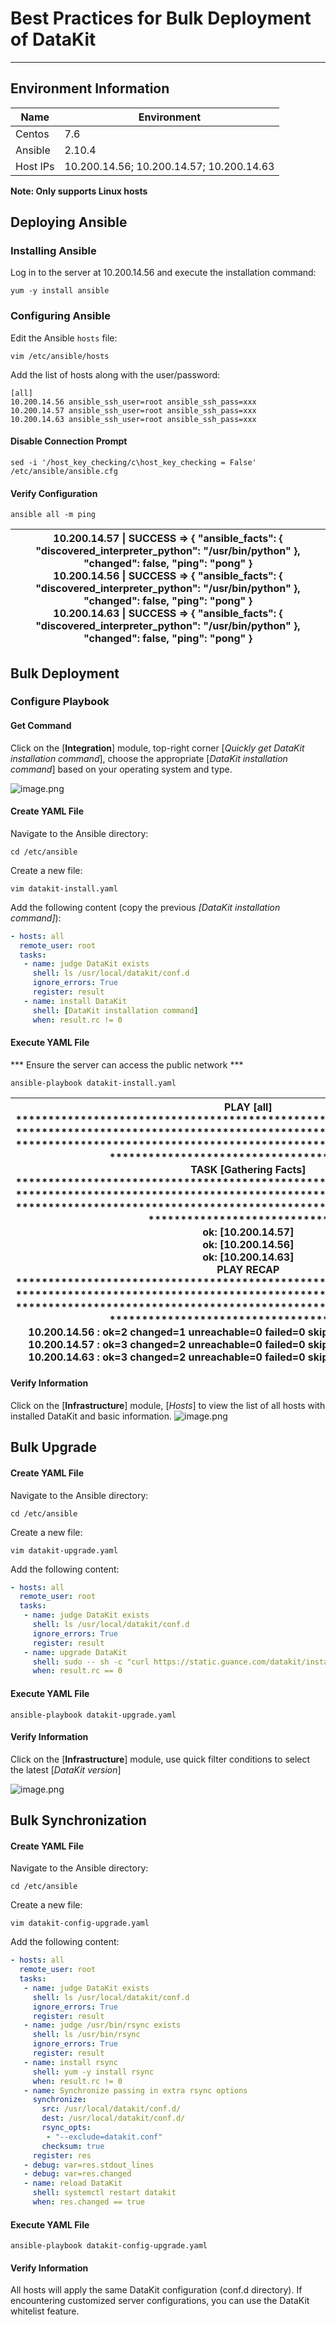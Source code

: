 # Best Practices for Bulk Deployment of DataKit

---

## Environment Information

| Name    | Environment                                     |
| ------- | ----------------------------------------------- |
| Centos  | 7.6                                            |
| Ansible | 2.10.4                                         |
| Host IPs | 10.200.14.56; 10.200.14.57; 10.200.14.63       |

**Note: Only supports Linux hosts**

## Deploying Ansible

### Installing Ansible

Log in to the server at 10.200.14.56 and execute the installation command:
```
yum -y install ansible
```

### Configuring Ansible

Edit the Ansible `hosts` file:
```
vim /etc/ansible/hosts
```

Add the list of hosts along with the user/password:

```
[all]
10.200.14.56 ansible_ssh_user=root ansible_ssh_pass=xxx 
10.200.14.57 ansible_ssh_user=root ansible_ssh_pass=xxx 
10.200.14.63 ansible_ssh_user=root ansible_ssh_pass=xxx 
```

#### Disable Connection Prompt

```
sed -i '/host_key_checking/c\host_key_checking = False' /etc/ansible/ansible.cfg
```

#### Verify Configuration

```
ansible all -m ping
```

| 10.200.14.57 \| SUCCESS => { "ansible_facts": { "discovered_interpreter_python": "/usr/bin/python" }, "changed": false, "ping": "pong" } <br />10.200.14.56 \| SUCCESS => { "ansible_facts": { "discovered_interpreter_python": "/usr/bin/python" }, "changed": false, "ping": "pong" } <br />10.200.14.63 \| SUCCESS => { "ansible_facts": { "discovered_interpreter_python": "/usr/bin/python" }, "changed": false, "ping": "pong" } |
| -------------------------------------------------------------------------------------------------------------------------------------------------------------------------------------------------------------------------------------------------------------------------------------------------------------------------------------------------------------------------------------------------------------------------------------------------- |

## Bulk Deployment

### Configure Playbook

#### Get Command

Click on the [**Integration**] module, top-right corner [_Quickly get DataKit installation command_], choose the appropriate [_DataKit installation command_] based on your operating system and type.

![image.png](../images/datakit-ansible-1.png)

#### Create YAML File

Navigate to the Ansible directory:

```
cd /etc/ansible
```

Create a new file:

```
vim datakit-install.yaml
```

Add the following content (copy the previous _[DataKit installation command]_):

```yaml
- hosts: all
  remote_user: root
  tasks:
   - name: judge DataKit exists
     shell: ls /usr/local/datakit/conf.d
     ignore_errors: True
     register: result
   - name: install DataKit
     shell: [DataKit installation command]
     when: result.rc != 0
```

#### Execute YAML File

*** Ensure the server can access the public network ***

```
ansible-playbook datakit-install.yaml
```

| PLAY [all] ************************************************************************ ************************************************************************ ************************************************************************ ******************************************* <br />TASK [Gathering Facts] ************************************************************************ ************************************************************************ ************************************************************************ ******************************* <br />ok: [10.200.14.57] <br />ok: [10.200.14.56] <br />ok: [10.200.14.63] <br />PLAY RECAP ************************************************************************ ************************************************************************ ************************************************************************ ******************************************* <br />10.200.14.56 : ok=2 changed=1 unreachable=0 failed=0 skipped=1 rescued=0 ignored=0 <br />10.200.14.57 : ok=3 changed=2 unreachable=0 failed=0 skipped=0 rescued=0 ignored=1 <br />10.200.14.63 : ok=3 changed=2 unreachable=0 failed=0 skipped=0 rescued=0 ignored=1 |
| ----------------------------------------------------------------------------------------------------------------------------------------------------------------------------------------------------------------------------------------------------------------------------------------------------------------------------------------------------------------------------------------------------------------------------------------------------------------------------------------------------------------------------------------------------------------------------------------------------------------------------------------------------------------------------------------------------------------------------------------------------------------------------------------------------------------------------------------------------------------------------------------------------------------------------------------------------------------------------------------------------------------------------------------------------------------------------------------------------------------------------------------------------------------------------------------------------------------------- |

#### Verify Information

Click on the [**Infrastructure**] module, [_Hosts_] to view the list of all hosts with installed DataKit and basic information.
![image.png](../images/datakit-ansible-2.png)

## Bulk Upgrade

#### Create YAML File

Navigate to the Ansible directory:

```
cd /etc/ansible
```

Create a new file:
```
vim datakit-upgrade.yaml
```

Add the following content:
```yaml
- hosts: all
  remote_user: root
  tasks:
   - name: judge DataKit exists
     shell: ls /usr/local/datakit/conf.d
     ignore_errors: True
     register: result
   - name: upgrade DataKit
     shell: sudo -- sh -c "curl https://static.guance.com/datakit/installer-linux-amd64 -o dk-installer && chmod +x ./dk-installer && ./dk-installer -upgrade && rm -rf ./dk installer"
     when: result.rc == 0
```

#### Execute YAML File

```
ansible-playbook datakit-upgrade.yaml
```

#### Verify Information

Click on the [**Infrastructure**] module, use quick filter conditions to select the latest [_DataKit version_]

![image.png](../images/datakit-ansible-3.png)

## Bulk Synchronization

#### Create YAML File

Navigate to the Ansible directory:

```
cd /etc/ansible
```

Create a new file:

```
vim datakit-config-upgrade.yaml
```

Add the following content:

```yaml
- hosts: all
  remote_user: root
  tasks:
   - name: judge DataKit exists
     shell: ls /usr/local/datakit/conf.d
     ignore_errors: True
     register: result
   - name: judge /usr/bin/rsync exists
     shell: ls /usr/bin/rsync
     ignore_errors: True
     register: result
   - name: install rsync
     shell: yum -y install rsync
     when: result.rc != 0
   - name: Synchronize passing in extra rsync options
     synchronize:
       src: /usr/local/datakit/conf.d/
       dest: /usr/local/datakit/conf.d/
       rsync_opts:
        - "--exclude=datakit.conf"
       checksum: true
     register: res
   - debug: var=res.stdout_lines
   - debug: var=res.changed
   - name: reload DataKit
     shell: systemctl restart datakit
     when: res.changed == true
```

#### Execute YAML File

```
ansible-playbook datakit-config-upgrade.yaml
```

#### Verify Information

All hosts will apply the same DataKit configuration (conf.d directory). If encountering customized server configurations, you can use the DataKit whitelist feature.